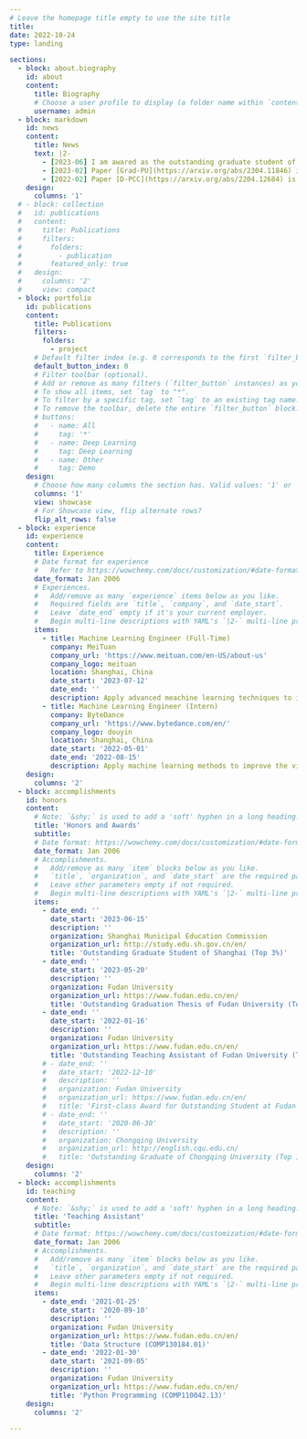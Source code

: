 ```yaml
---
# Leave the homepage title empty to use the site title
title:
date: 2022-10-24
type: landing

sections:
  - block: about.biography
    id: about
    content:
      title: Biography
      # Choose a user profile to display (a folder name within `content/authors/`)
      username: admin
  - block: markdown
    id: news
    content:
      title: News
      text: |2-
        - [2023-06] I am awared as the outstanding graduate student of Shanghai (Top 3%)!
        - [2023-02] Paper [Grad-PU](https://arxiv.org/abs/2304.11846) is accepted by CVPR 2023. Code is avaliable at [Github](https://github.com/yunhe20/Grad-PU).
        - [2022-02] Paper [D-PCC](https://arxiv.org/abs/2204.12684) is accepted by CVPR 2022. Code is avaliable at [Github](https://github.com/yunhe20/D-PCC).
    design:
      columns: '1'
  # - block: collection
  #   id: publications
  #   content:
  #     title: Publications
  #     filters:
  #       folders:
  #         - publication
  #       featured_only: true
  #   design:
  #     columns: '2'
  #     view: compact
  - block: portfolio
    id: publications
    content:
      title: Publications
      filters:
        folders:
          - project
      # Default filter index (e.g. 0 corresponds to the first `filter_button` instance below).
      default_button_index: 0
      # Filter toolbar (optional).
      # Add or remove as many filters (`filter_button` instances) as you like.
      # To show all items, set `tag` to "*".
      # To filter by a specific tag, set `tag` to an existing tag name.
      # To remove the toolbar, delete the entire `filter_button` block.
      # buttons:
      #   - name: All
      #     tag: '*'
      #   - name: Deep Learning
      #     tag: Deep Learning
      #   - name: Other
      #     tag: Demo
    design:
      # Choose how many columns the section has. Valid values: '1' or '2'.
      columns: '1'
      view: showcase
      # For Showcase view, flip alternate rows?
      flip_alt_rows: false
  - block: experience
    id: experience
    content:
      title: Experience
      # Date format for experience
      #   Refer to https://wowchemy.com/docs/customization/#date-format
      date_format: Jan 2006
      # Experiences.
      #   Add/remove as many `experience` items below as you like.
      #   Required fields are `title`, `company`, and `date_start`.
      #   Leave `date_end` empty if it's your current employer.
      #   Begin multi-line descriptions with YAML's `|2-` multi-line prefix.
      items:
        - title: Machine Learning Engineer (Full-Time)
          company: MeiTuan
          company_url: 'https://www.meituan.com/en-US/about-us'
          company_logo: meituan
          location: Shanghai, China
          date_start: '2023-07-12'
          date_end: ''
          description: Apply advanced meachine learning techniques to improve the advertisement recommendation system of MeiTuan app.
        - title: Machine Learning Engineer (Intern)
          company: ByteDance
          company_url: 'https://www.bytedance.com/en/'
          company_logo: douyin
          location: Shanghai, China
          date_start: '2022-05-01'
          date_end: '2022-08-15'
          description: Apply machine learning methods to improve the video recommendation system of DouYin (Chinese TikTok) app.
    design:
      columns: '2'
  - block: accomplishments
    id: honors
    content:
      # Note: `&shy;` is used to add a 'soft' hyphen in a long heading.
      title: 'Honors and Awards'
      subtitle:
      # Date format: https://wowchemy.com/docs/customization/#date-format
      date_format: Jan 2006
      # Accomplishments.
      #   Add/remove as many `item` blocks below as you like.
      #   `title`, `organization`, and `date_start` are the required parameters.
      #   Leave other parameters empty if not required.
      #   Begin multi-line descriptions with YAML's `|2-` multi-line prefix.
      items:
        - date_end: ''
          date_start: '2023-06-15'
          description: ''
          organization: Shanghai Municipal Education Commission
          organization_url: http://study.edu.sh.gov.cn/en/
          title: 'Outstanding Graduate Student of Shanghai (Top 3%)'
        - date_end: ''
          date_start: '2023-05-20'
          description: ''
          organization: Fudan University
          organization_url: https://www.fudan.edu.cn/en/
          title: 'Outstanding Graduation Thesis of Fudan University (Top 10%)'
        - date_end: ''
          date_start: '2022-01-16'
          description: ''
          organization: Fudan University
          organization_url: https://www.fudan.edu.cn/en/
          title: 'Outstanding Teaching Assistant of Fudan University (Top 10%)'
        # - date_end: ''
        #   date_start: '2022-12-10'
        #   description: ''
        #   organization: Fudan University
        #   organization_url: https://www.fudan.edu.cn/en/
        #   title: 'First-class Award for Outstanding Student at Fudan University (Top 20%)'
        # - date_end: ''
        #   date_start: '2020-06-30'
        #   description: ''
        #   organization: Chongqing University
        #   organization_url: http://english.cqu.edu.cn/
        #   title: 'Outstanding Graduate of Chongqing University (Top 10%)'
    design:
      columns: '2'
  - block: accomplishments
    id: teaching
    content:
      # Note: `&shy;` is used to add a 'soft' hyphen in a long heading.
      title: 'Teaching Assistant'
      subtitle:
      # Date format: https://wowchemy.com/docs/customization/#date-format
      date_format: Jan 2006
      # Accomplishments.
      #   Add/remove as many `item` blocks below as you like.
      #   `title`, `organization`, and `date_start` are the required parameters.
      #   Leave other parameters empty if not required.
      #   Begin multi-line descriptions with YAML's `|2-` multi-line prefix.
      items:
        - date_end: '2021-01-25'
          date_start: '2020-09-10'
          description: ''
          organization: Fudan University
          organization_url: https://www.fudan.edu.cn/en/
          title: 'Data Structure (COMP130184.01)'
        - date_end: '2022-01-30'
          date_start: '2021-09-05'
          description: ''
          organization: Fudan University
          organization_url: https://www.fudan.edu.cn/en/
          title: 'Python Programming (COMP110042.13)'
    design:
      columns: '2'

---
```

